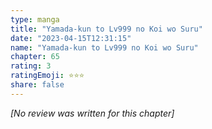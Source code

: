 ```yaml
---
type: manga
title: "Yamada-kun to Lv999 no Koi wo Suru"
date: "2023-04-15T12:31:15"
name: "Yamada-kun to Lv999 no Koi wo Suru"
chapter: 65
rating: 3
ratingEmoji: ⭐️⭐️⭐️
share: false
---
```


_[No review was written for this chapter]_
